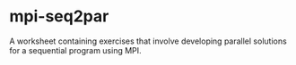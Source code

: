 # mpi-seq2par
A worksheet containing exercises that involve developing parallel solutions for a sequential program using MPI.
